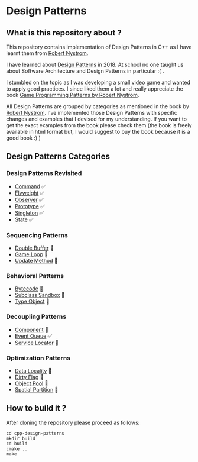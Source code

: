 # Design Patterns

## What is this repository about ?

This repository contains implementation of Design Patterns in C++ as I have learnt them from 
[Robert Nystrom](https://gameprogrammingpatterns.com/).

I have learned about [Design Patterns](https://en.wikipedia.org/wiki/Software_design_pattern) in 2018.
At school no one taught us about Software Architecture and Design Patterns in particular :( .

I stumbled on the topic as I was developing a small video game and wanted to apply good practices.
I since liked them a lot and really appreciate the book [Game Programming Patterns by Robert Nystrom](https://gameprogrammingpatterns.com/).

All Design Patterns are grouped by categories as mentioned in the book by 
[Robert Nystrom](https://gameprogrammingpatterns.com/). I've implemented those Design Patterns with specific changes and 
examples that I devised for my understanding. If you want to get the exact examples from the book please check them
(the book is freely available in html format but, I would suggest to buy the book because it is a good book :) )

## Design Patterns Categories

### Design Patterns Revisited

* [Command](design_patterns_revisited/command/README.md) ✅
* [Flyweight](design_patterns_revisited/flyweight/README.md) ✅
* [Observer](design_patterns_revisited/observer/README.md) ✅
* [Prototype](design_patterns_revisited/prototype/README.md) ✅
* [Singleton](design_patterns_revisited/singleton/README.md) ✅
* [State](design_patterns_revisited/state/README.md) ✅

### Sequencing Patterns

* [Double Buffer](sequencing_patterns/double_buffer/README.md) 🚧
* [Game Loop](sequencing_patterns/game_loop/README.md) 🚧
* [Update Method](sequencing_patterns/update_method/README.md) 🚧

### Behavioral Patterns

* [Bytecode](behavioral_patterns/bytecode/README.md) 🚧
* [Subclass Sandbox](behavioral_patterns/subclass_sandbox/README.md) 🚧
* [Type Object](behavioral_patterns/type_object/README.md) 🚧


### Decoupling Patterns

* [Component](decoupling_patterns/component/README.md) 🚧
* [Event Queue](decoupling_patterns/event_queue/README.md) ✅
* [Service Locator](decoupling_patterns/service_locator/README.md) 🚧


### Optimization Patterns

* [Data Locality](optimization_patterns/data_locality/README.md) 🚧
* [Dirty Flag](optimization_patterns/dirty_flag/README.md) 🚧
* [Object Pool](optimization_patterns/object_pool/README.md) 🚧
* [Spatial Partition](optimization_patterns/spatial_partition/README.md) 🚧


## How to build it ?

After cloning the repository please proceed as follows:

```shell
cd cpp-design-patterns
mkdir build
cd build
cmake ..
make 
```

